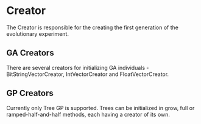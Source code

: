 # Creator

The Creator is responsible for the creating the first generation of the evolutionary experiment.

## GA Creators

There are several creators for initializing GA individuals - BitStringVectorCreator, IntVectorCreator and FloatVectorCreator.

## GP Creators

Currently only Tree GP is supported.
Trees can be initialized in grow, full or ramped-half-and-half methods, each having a creator of its own.

